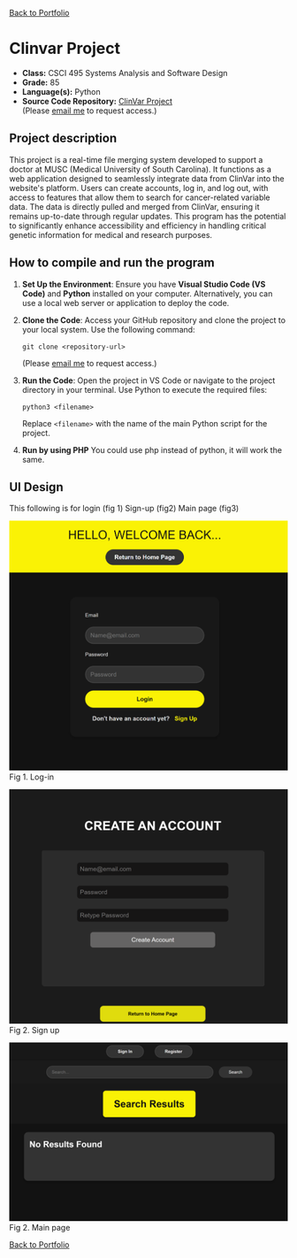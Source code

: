 [Back to Portfolio](./)

Clinvar Project
===============

-   **Class:** CSCI 495 Systems Analysis and Software Design
-   **Grade:** 85
-   **Language(s):** Python
-   **Source Code Repository:** [ClinVar Project](https://github.com/MinhTran2398/CSCI-495-ClinVar-Project-YellowTeam)  
    (Please [email me](mailto:mtran@csustudent.net?subject=GitHub%20Access) to request access.)

## Project description

This project is a real-time file merging system developed to support a doctor at MUSC (Medical University of South Carolina). It functions as a web application designed to seamlessly integrate data from ClinVar into the website's platform. Users can create accounts, log in, and log out, with access to features that allow them to search for cancer-related variable data. The data is directly pulled and merged from ClinVar, ensuring it remains up-to-date through regular updates. This program has the potential to significantly enhance accessibility and efficiency in handling critical genetic information for medical and research purposes.

## How to compile and run the program

1. **Set Up the Environment**: Ensure you have **Visual Studio Code (VS Code)** and **Python** installed on your computer. Alternatively, you can use a local web server or application to deploy the code.

2. **Clone the Code**: Access your GitHub repository and clone the project to your local system. Use the following command:
   ```
   git clone <repository-url>
   ```
   (Please [email me](mailto:mtran@csustudent.net?subject=GitHub%20Access) to request access.)

3. **Run the Code**: Open the project in VS Code or navigate to the project directory in your terminal. Use Python to execute the required files:
   ```
   python3 <filename>
   ```
   Replace `<filename>` with the name of the main Python script for the project.
4. **Run by using PHP**
   You could use php instead of python, it will work the same.

## UI Design
This following is for login (fig 1)
Sign-up (fig2)
Main page (fig3)

![screenshot](images/login.png)  
Fig 1. Log-in

![screenshot](images/signup.png)  
Fig 2. Sign up

![screenshot](images/Screenshot.png)  
Fig 2. Main page


[Back to Portfolio](./)
